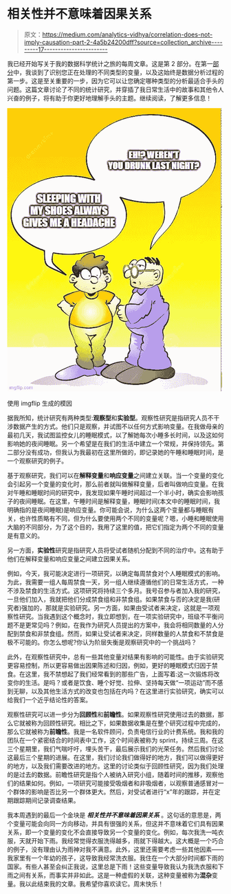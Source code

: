 # 相关性并不意味着因果关系

> 原文：<https://medium.com/analytics-vidhya/correlation-does-not-imply-causation-part-2-4a5b24200dff?source=collection_archive---------17----------------------->

我已经开始写关于我的数据科学统计之旅的每周文章。这是第 2 部分。在第一[部分](https://sudeshna23.medium.com/statistics-for-data-science-part-1-3e4c1fec2dd8)中，我谈到了识别您正在处理的不同类型的变量，以及这始终是数据分析过程的第一步。这是至关重要的一步，因为它可以让您确定哪种类型的分析最适合手头的问题。这篇文章讨论了不同的统计研究，并穿插了我日常生活中的故事和其他令人兴奋的例子，将有助于你更好地理解手头的主题。继续阅读，了解更多信息！

![](img/67680fa1e496904763cd12fb9332ab34.png)

使用 imgflip 生成的模因

据我所知，统计研究有两种类型:**观察型**和**实验型**。观察性研究是指研究人员不干涉数据产生的方式。他们只是观察，并试图不以任何方式影响变量。在我做母亲的最初几天，我试图监控女儿的睡眠模式，以了解她每次小睡多长时间，以及这如何影响她的夜间睡眠。另一个希望是在我们的生活中建立一个常规，并保持领先。第二部分没有成功，但我认为我最初在这里所做的，即记录她的午睡和睡眠时间，是一个观察研究的例子。

基于观察研究，我们可以在**解释变量**和**响应变量**之间建立关联。当一个变量的变化会引起另一个变量的变化时，那么前者就叫做解释变量，后者叫做响应变量。在我对午睡和睡眠时间的研究中，我发现如果午睡时间超过一个半小时，确实会影响孩子的夜间睡眠。在这里，午睡时间是解释变量，睡眠时间(本文中的睡眠时间，我明确指的是夜间睡眠)是响应变量。你可能会说，为什么这两个变量都与睡眠有关，也许性质略有不同，但为什么要使用两个不同的变量呢？嗯，小睡和睡眠使用大脑的不同部分，为了这个目的，我用了这里的值，把它们指定为两个不同的变量是有意义的。

另一方面，**实验性**研究是指研究人员将受试者随机分配到不同的治疗中。这有助于他们在解释变量和响应变量之间建立因果关系。

例如，今天，我可能决定进行一项研究，以确定每周禁食对个人睡眠模式的影响。为此，我需要一组人每周禁食一天，另一组人继续遵循他们的日常生活方式，一种不涉及禁食的生活方式。这项研究将持续三个多月。我号召参与者加入我的研究，一旦他们加入，我就把他们分成禁食组和非禁食组。如果禁食与否的决定是我(研究者)强加的，那就是实验研究。另一方面，如果由受试者来决定，这就是一项观察性研究。当我遇到这个概念时，我立即想到，在一项实验研究中，班级不平衡问题不是更常见吗？例如，在我作为研究人员提出的方案中，我会将相同数量的人分配到禁食和非禁食组。然而，如果让受试者来决定，同样数量的人禁食和不禁食是极不可能的。你怎么想呢?你认为阶层失衡是观察研究中的一个挑战吗？

此外，在观察性研究中，总有一些其他变量对结果有影响的可能性。由于实验研究更容易控制，所以更容易做出因果陈述和归因，例如，更好的睡眠模式归因于禁食。在这里，我不禁想起了我们经常看到的那些广告，上面写着:这一次锻炼将改变你的生活。是吗？或者是饮食、睡个好觉、拉伸、坚持每天做“一项运动”而不感到无聊，以及其他生活方式的改变也包括在内吗？在这里进行实验研究，确实可以给我们一个近乎结论性的答案。

观察性研究可以进一步分为**回顾性**和**前瞻性**。如果观察性研究使用过去的数据，那么它就被称为回顾性研究。相比之下，如果数据收集是在整个研究过程中完成的，那么它就被称为**前瞻性**。我是一名软件顾问，负责电信行业的计费系统。我和我的团队在一个紧密结合的时间表中工作，这个时间表被称为 sprint，持续三周。在这三个星期里，我们气喘吁吁，埋头苦干，最后展示我们的光荣任务。然后我们讨论这最后三个星期的进展。在这里，我们讨论我们做得好的地方，我们可以做得更好的地方，以及我们需要改进的地方。这里的讨论类似于回顾性研究，因为我们处理的是过去的数据。前瞻性研究是指个人被纳入研究小组，随着时间的推移，观察他们的结果如何。例如，一项研究可能接受吸烟者和非吸烟者，以观察普通感冒对一个群体的影响是否比另一个群体更大。然后，对受试者进行“x”年的跟踪，并在定期跟踪期间记录调查结果。

我本周遇到的最后一个金块是 ***相关性并不意味着因果关系*** 。这句话的意思是，两个变量可能会向同一方向移动，并具有很强的关系，但这并不意味着它们具有因果关系，即一个变量的变化不会直接导致另一个变量的变化。例如，每次我洗一吨衣服，天就开始下雨。我经常觉得衣服洗得越多，雨就下得越大。这大概是一个巧合的例子，没有理由认为雨神对我不满意。此外，这里还需要考虑一些其他因素——我家里有一个年幼的孩子，这导致我经常洗衣服。我住在一个大部分时间都下雨的国家。有些人甚至会纠正我说，这里总是下雨！这些变量导致我认为我洗衣服和下雨之间有关系，而事实并非如此。这是一种虚假的关联，这种变量被称为**混杂**变量。我以此结束我的文章。我希望你喜欢读它。周末快乐！